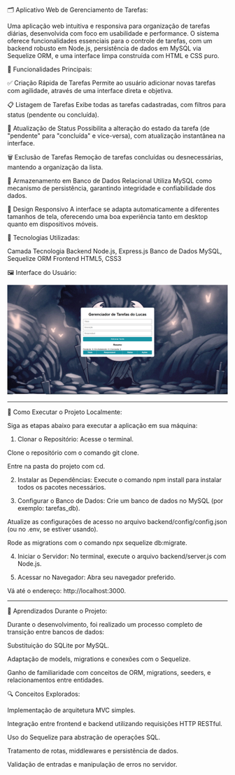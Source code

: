 🗂️ Aplicativo Web de Gerenciamento de Tarefas:

Uma aplicação web intuitiva e responsiva para organização de tarefas diárias, desenvolvida com foco em usabilidade e performance. O sistema oferece funcionalidades essenciais para o controle de tarefas, com um backend robusto em Node.js, persistência de dados em MySQL via Sequelize ORM, e uma interface limpa construída com HTML e CSS puro.

🔧 Funcionalidades Principais:

✅ Criação Rápida de Tarefas
Permite ao usuário adicionar novas tarefas com agilidade, através de uma interface direta e objetiva.

📋 Listagem de Tarefas
Exibe todas as tarefas cadastradas, com filtros para status (pendente ou concluída).

🔄 Atualização de Status
Possibilita a alteração do estado da tarefa (de "pendente" para "concluída" e vice-versa), com atualização instantânea na interface.

🗑️ Exclusão de Tarefas
Remoção de tarefas concluídas ou desnecessárias, mantendo a organização da lista.

💾 Armazenamento em Banco de Dados Relacional
Utiliza MySQL como mecanismo de persistência, garantindo integridade e confiabilidade dos dados.

📱 Design Responsivo
A interface se adapta automaticamente a diferentes tamanhos de tela, oferecendo uma boa experiência tanto em desktop quanto em dispositivos móveis.

🧰 Tecnologias Utilizadas:

Camada	Tecnologia
Backend	Node.js, Express.js
Banco de Dados	MySQL, Sequelize ORM
Frontend	HTML5, CSS3

🖼️ Interface do Usuário:

![tela](./screenshot.png)

---------------------------------------------------------------------------------------------------------------------------------------------------------------------------------------------------------------------------------------------------------------------------

🚀 Como Executar o Projeto Localmente:

Siga as etapas abaixo para executar a aplicação em sua máquina:

1. Clonar o Repositório:
Acesse o terminal.

Clone o repositório com o comando git clone.

Entre na pasta do projeto com cd.

2. Instalar as Dependências:
Execute o comando npm install para instalar todos os pacotes necessários.

3. Configurar o Banco de Dados:
Crie um banco de dados no MySQL (por exemplo: tarefas_db).

Atualize as configurações de acesso no arquivo backend/config/config.json (ou no .env, se estiver usando).

Rode as migrations com o comando npx sequelize db:migrate.

4. Iniciar o Servidor:
No terminal, execute o arquivo backend/server.js com Node.js.

5. Acessar no Navegador:
Abra seu navegador preferido.

Vá até o endereço: http://localhost:3000.

-----------------------------------------------------------------------------------------------------------------------------------------------------------------------------------------------------------------------------------------------------------------------------

📘 Aprendizados Durante o Projeto:

Durante o desenvolvimento, foi realizado um processo completo de transição entre bancos de dados:

Substituição do SQLite por MySQL.

Adaptação de models, migrations e conexões com o Sequelize.

Ganho de familiaridade com conceitos de ORM, migrations, seeders, e relacionamentos entre entidades.

🔍 Conceitos Explorados:

Implementação de arquitetura MVC simples.

Integração entre frontend e backend utilizando requisições HTTP RESTful.

Uso do Sequelize para abstração de operações SQL.

Tratamento de rotas, middlewares e persistência de dados.

Validação de entradas e manipulação de erros no servidor.

